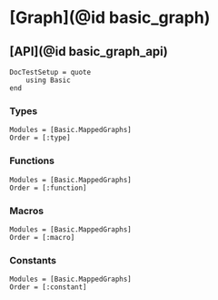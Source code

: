 # [Graph](@id basic_graph)

## [API](@id basic_graph_api)

```@meta
DocTestSetup = quote
    using Basic
end
```

### Types

```@autodocs
Modules = [Basic.MappedGraphs]
Order = [:type]
```

### Functions

```@autodocs
Modules = [Basic.MappedGraphs]
Order = [:function]
```

### Macros

```@autodocs
Modules = [Basic.MappedGraphs]
Order = [:macro]
```

### Constants

```@autodocs
Modules = [Basic.MappedGraphs]
Order = [:constant]
``` 